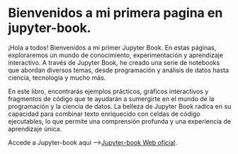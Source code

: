 # Bienvenidos a mi primera pagina en jupyter-book.

¡Hola a todos! Bienvenidos a mi primer Jupyter Book. En estas páginas, exploraremos un mundo de conocimiento, experimentación y aprendizaje interactivo. A través de Jupyter Book, he creado una serie de notebooks que abordan diversos temas, desde programación y análisis de datos hasta ciencia, tecnología y mucho más.

En este libro, encontrarás ejemplos prácticos, gráficos interactivos y fragmentos de código que te ayudarán a sumergirte en el mundo de la programación y la ciencia de datos. La belleza de Jupyter Book radica en su capacidad para combinar texto enriquecido con celdas de código ejecutables, lo que permite una comprensión profunda y una experiencia de aprendizaje única.

Accede a Jupyter-book aqui -->[Jupyter-book Web oficial](https://jupyterbook.org).


```{tableofcontents}
```
